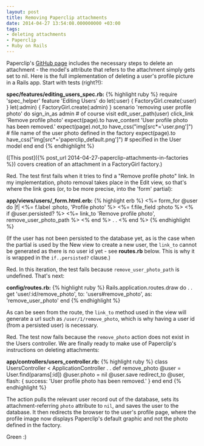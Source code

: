 ```yaml
---
layout: post
title: Removing Paperclip attachments
date: 2014-04-27 13:54:08.000000000 +03:00
tags:
- deleting attachments
- Paperclip
- Ruby on Rails
---
```


Paperclip's [GitHub page](https://github.com/thoughtbot/paperclip#deleting-an-attachment) includes the necessary steps to delete an attachment - the model's attribute that refers to the attachment simply gets set to nil. Here is the full implementation of deleting a user's profile picture in a Rails app. Start with tests (right?!):

**spec/features/editing_users_spec.rb:**
{% highlight ruby %}
require 'spec_helper'
feature 'Editing Users' do
  let(:user) { FactoryGirl.create(:user) }
  let(:admin) { FactoryGirl.create(:admin) }
  scenario 'removing user profile photo' do
    sign_in_as admin # of course
    visit edit_user_path(user)
    click_link 'Remove profile photo'
    expect(page).to have_content 'User profile photo has been removed.'
    expect(page).not_to have_css("img[src*='user.png']") # file name of the user photo defined in the factory
    expect(page).to have_css("img[src*='paperclip_default.png']") # specified in the User model
  end
end
{% endhighlight %}

([This post]({% post_url 2014-04-27-paperclip-attachments-in-factories %}) covers creation of an attachment in a FactoryGirl factory.)

Red. The test first fails when it tries to find a "Remove profile photo" link. In my implementation, photo removal takes place in the Edit view, so that's where the link goes (or, to be more precise, into the 'form' partial):

**app/views/users/_form.html.erb:**
{% highlight erb %}
<%= form_for @user do |f|
  <%= f.label :photo, 'Profile photo' %>
  <%= f.file_field :photo %>
  <% if @user.persisted? %>
    <%= link_to 'Remove profile photo', remove_user_photo_path %>
  <% end %>
.
.
<% end %>
{% endhighlight %}

(If the user has not been persisted to the database yet, as is the case when the partial is used by the New view to create a new user, the `link_to` cannot be generated as there is no user id yet - see **routes.rb** below. This is why it is wrapped in the `if..persisted?` clause.)

Red. In this iteration, the test fails because `remove_user_photo_path` is undefined. That's next:

**config/routes.rb:**
{% highlight ruby %}
Rails.application.routes.draw do
  .
  .
  get 'user/:id/remove_photo', to: 'users#remove_photo', as: 'remove_user_photo'
end
{% endhighlight %}

As can be seen from the route, the `link_to` method used in the view will generate a url such as `/user/1/remove_photo`, which is why having a user id (from a persisted user) is necessary.

Red. The test now fails because the `remove_photo` action does not exist in the Users controller. We are finally ready to make use of Paperclip's instructions on deleting attachments:

**app/controllers/users_controller.rb:**
{% highlight ruby %}
class UsersController < ApplicationController
  .
  .
  def remove_photo
    @user = User.find(params[:id])
    @user.photo = nil
    @user.save
    redirect_to @user, flash: { success: 'User profile photo has been removed.' }
  end
end
{% endhighlight %}

The action pulls the relevant user record out of the database, sets its attachment-referring `photo` attribute to `nil`, and saves the user to the database. It then redirects the browser to the user's profile page, where the profile image now displays Paperclip's default graphic and not the photo defined in the factory.

Green :)
